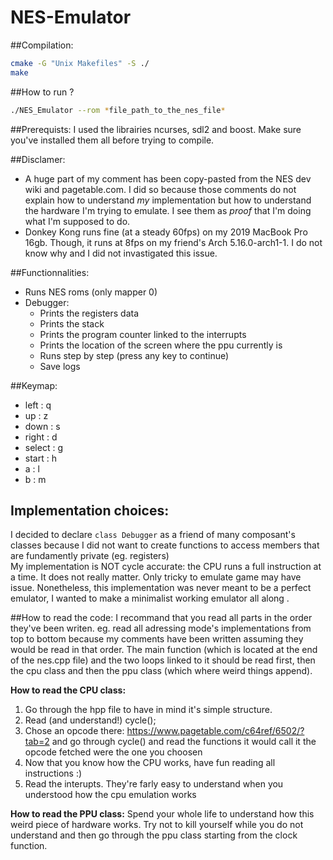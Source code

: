 # NES-Emulator


##Compilation:
```sh
cmake -G "Unix Makefiles" -S ./
make
```

##How to run ?
```sh
./NES_Emulator --rom *file_path_to_the_nes_file* 
```

##Prerequists:
I used the librairies ncurses, sdl2 and boost. Make sure you've installed them all before trying to compile.


##Disclamer:
* A huge part of my comment has been copy-pasted from the NES dev wiki and pagetable.com. I did so because those comments do not explain how to understand *my* implementation but how to understand the hardware I'm trying to emulate. I see them as *proof* that I'm doing what I'm supposed to do.
* Donkey Kong runs fine (at a steady 60fps) on my 2019 MacBook Pro 16gb. Though, it runs at 8fps on my friend's Arch 5.16.0-arch1-1. I do not know why and I did not invastigated this issue. 


##Functionnalities:
* Runs NES roms (only mapper 0)
* Debugger: 
    * Prints the registers data
    * Prints the stack 
    * Prints the program counter linked to the interrupts
    * Prints the location of the screen where the ppu currently is 
    * Runs step by step (press any key to continue)
    * Save logs 



##Keymap:
* left   : q
* up     : z
* down   : s
* right  : d
* select : g
* start  : h
* a      : l
* b      : m



## Implementation choices:
I decided to declare `class Debugger` as a friend of many composant's classes because I did not want to create functions to access members that are fundamently private (eg. registers)  
My implementation is NOT cycle accurate: the CPU runs a full instruction at a time. It does not really matter. Only tricky to emulate game may have issue. Nonetheless, this implementation was never meant to be a perfect emulator, I wanted to make a minimalist working emulator all along .  





##How to read the code:
I recommand that you read all parts in the order they've been writen. eg. read all adressing mode's implementations from top to bottom because my comments have been written assuming they would be read in that order.
The main function (which is located at the end of the nes.cpp file) and the two loops linked to it should be read first, then the cpu class and then the ppu class (which where weird things append). 

**How to read the CPU class:**
1. Go through the hpp file to have in mind it's simple structure.
2. Read (and understand!) cycle();
3. Chose an opcode there: https://www.pagetable.com/c64ref/6502/?tab=2 and go through cycle() and read the functions it would call it the opcode fetched were the one you choosen 
4. Now that you know how the CPU works, have fun reading all instructions :)
5. Read the interupts. They're farly easy to understand when you understood how the cpu emulation works

**How to read the PPU class:**
Spend your whole life to understand how this weird piece of hardware works. Try not to kill yourself while you do not understand and then go through the ppu class starting from the clock function. 

